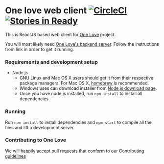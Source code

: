 One love web client [![CircleCI](https://circleci.com/gh/one-love/frontend.svg?style=svg)](https://circleci.com/gh/one-love/frontend) [![Stories in Ready](https://badge.waffle.io/one-love/frontend.png?label=ready&title=Ready)](https://waffle.io/one-love/frontend)
===================

This is ReactJS based web client for [One Love](https://one-love.github.io) project.

You will most likely need [One Love's backend server](https://github.com/one-love/backend).
Follow the instructions from link in order to get it running.

### Requirements and development setup

- Node.js
    - GNU Linux and Mac OS X users should get it from their respective package managers.
    For Mac OS X, [homebrew](brew.sh) is recommended.
    - Windows uses can download installer from [Node.js download page](http://nodejs.org/download/).
    - Once you have node.js installed, run `npm install` to install all dependencies

### Running

Run `npm install` to install dependencies and `npm start` to compile all the
files and lift a development server.

### Contributing to One Love

We will happily accept pull requests that conform to our [Contributing guidelines](CONTRIBUTING.md)

